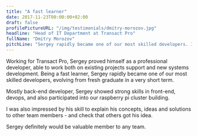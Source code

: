 ```yaml
---
title: "A fast learner"
date: 2017-11-23T00:00:00+02:00
draft: false
profilePictureURL: "/img/testimonials/dmitry-morozov.jpg"
headline: "Head of IT Department at Transact Pro"
fullName: "Dmitry Morozov"
pitchLine: "Sergey rapidly became one of our most skilled developers. I was also impressed by his skill to explain his concepts, ideas and solutions to other team members."
---
```


Working for Transact Pro, Sergey proved himself as a professional developer, able to work both on existing projects support and new systems development. Being a fast learner, Sergey rapidly became one of our most skilled developers, evolving from fresh graduate in a very short term.

Mostly back-end developer, Sergey showed strong skills in front-end, devops, and also participated into our raspberry pi cluster building.

I was also impressed by his skill to explain his concepts, ideas and solutions to other team members - and check that others got his idea.

Sergey definitely would be valuable member to any team.
